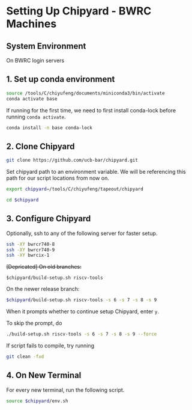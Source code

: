 # Setting Up Chipyard - BWRC Machines

## System Environment

On BWRC login servers



## 1. Set up conda environment

```bash
source /tools/C/chiyufeng/documents/miniconda3/bin/activate
conda activate base
```

If running for the first time, we need to first install conda-lock before running `conda activate`.

```bash
conda install -n base conda-lock
```



## 2. Clone Chipyard

```bash
git clone https://github.com/ucb-bar/chipyard.git
```

Set chipyard path to an environment variable. We will be referencing this path for our script locations from now on.

```bash
export chipyard=/tools/C/chiyufeng/tapeout/chipyard
```

```bash
cd $chipyard
```



## 3. Configure Chipyard

Optionally, ssh to any of the following server for faster setup.

```bash
ssh -XY bwrcr740-8
ssh -XY bwrcr740-9
ssh -XY bwrcix-1
```



~~\[Depricated] On old branches:~~

```
$chipyard/build-setup.sh riscv-tools
```



On the newer release branch:

```bash
$chipyard/build-setup.sh riscv-tools -s 6 -s 7 -s 8 -s 9
```

When it prompts whether to continue setup Chipyard, enter `y`.

To skip the prompt, do

```bash
./build-setup.sh riscv-tools -s 6 -s 7 -s 8 -s 9 --force
```



If script fails to compile, try running

```bash
git clean -fxd
```



## 4. On New Terminal

For every new terminal, run the following script.

```bash
source $chipyard/env.sh
```

